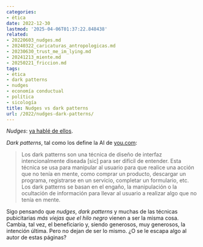 ```yaml
---
categories:
- ética
date: 2022-12-30
lastmod: '2025-04-06T01:37:22.848438'
related:
- 20220603_nudges.md
- 20240322_caricaturas_antropologicas.md
- 20230630_trust_me_im_lying.md
- 20241213_miente.md
- 20250221_friccion.md
tags:
- ética
- dark patterns
- nudges
- economía conductual
- política
- sicología
title: Nudges vs dark patterns
url: /2022/nudges-dark-patterns/
---
```


_Nudges_: [ya hablé de ellos](/2022/nudges).

_Dark patterns_, tal como los define la AI de [you.com](you.com):

> Los dark patterns son una técnica de diseño de interfaz intencionalmente diseada [sic] para ser difícil de entender. Esta técnica se usa para manipular al usuario para que realice una acción que no tenía en mente, como comprar un producto, descargar un programa, registrarse en un servicio, completar un formulario, etc. Los dark patterns se basan en el engaño, la manipulación o la ocultación de información para llevar al usuario a realizar algo que no tenía en mente.

Sigo pensando que _nudges_, _dark patterns_ y muchas de las técnicas pubicitarias _más viejas que el hilo negro_ vienen a ser la misma cosa. Cambia, tal vez, el beneficiario y, siendo generosos, muy generosos, la intención última. Pero no dejan de ser lo mismo. ¿O se le escapa algo al autor de estas páginas?